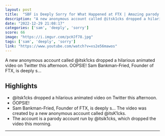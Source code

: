 ```yaml
---
layout: post
title:  "SBF is Deeply Sorry for What Happened at FTX | Amazing parody Vid"
description: "A new anonymous account called @itsk1cks dropped a hilarious animated video on Twitter this afternoon. OOPSIE! Sam Bankman-Fried, Founder of FTX, is deeply s..."
date: "2022-12-29 21:08:17"
categories: ['sam', 'deeply', 'sorry']
score: 66
image: "https://i.imgur.com/pcHJf78.jpg"
tags: ['sam', 'deeply', 'sorry']
link: "https://www.youtube.com/watch?v=xs2e56mawos"
---
```


A new anonymous account called @itsk1cks dropped a hilarious animated video on Twitter this afternoon. OOPSIE! Sam Bankman-Fried, Founder of FTX, is deeply s...

## Highlights

- @itsk1cks dropped a hilarious animated video on Twitter this afternoon.
- OOPSIE!
- Sam Bankman-Fried, Founder of FTX, is deeply s...  The video was created by a new anonymous account called @itsK1cks.
- The account is a parody account run by @itsik1cks, which dropped the video this morning.

---
